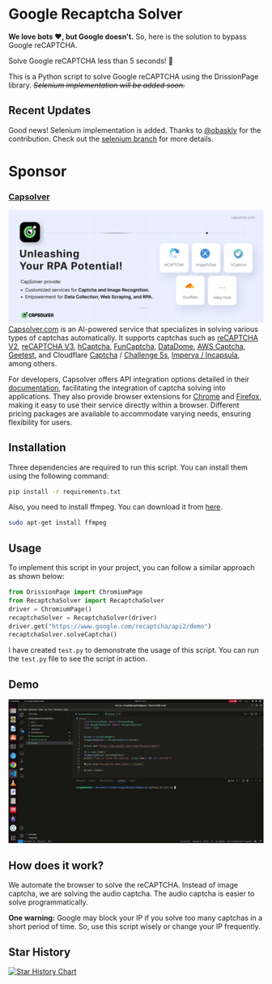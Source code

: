 # Google Recaptcha Solver

**We love bots ❤️, but Google doesn't.** So, here is the solution to bypass Google reCAPTCHA.

Solve Google reCAPTCHA less than 5 seconds! 🚀

This is a Python script to solve Google reCAPTCHA using the DrissionPage library. *~~Selenium implementation will be added soon.~~*

## Recent Updates

Good news! Selenium implementation is added. Thanks to [@obaskly](https://github.com/obaskly) for the contribution. Check out the [selenium branch](https://github.com/sarperavci/GoogleRecaptchaBypass/tree/selenium) for more details.

# Sponsor

### [Capsolver](https://www.capsolver.com/?utm_source=github&utm_medium=ads&utm_campaign=scraping&utm_term=GoogleRecaptchaBypass)

[![Capsolver](docs/capsolver.png)](https://www.capsolver.com/?utm_source=github&utm_medium=ads&utm_campaign=scraping&utm_term=GoogleRecaptchaBypass)
[Capsolver.com](https://www.capsolver.com/?utm_source=github&utm_medium=ads&utm_campaign=scraping&utm_term=GoogleRecaptchaBypass) is an AI-powered service that specializes in solving various types of captchas automatically. It supports captchas such as [reCAPTCHA V2](https://docs.capsolver.com/guide/captcha/ReCaptchaV2.html?utm_source=github&utm_medium=ads&utm_campaign=scraping&utm_term=GoogleRecaptchaBypass), [reCAPTCHA V3](https://docs.capsolver.com/guide/captcha/ReCaptchaV3.html?utm_source=github&utm_medium=ads&utm_campaign=scraping&utm_term=GoogleRecaptchaBypass), [hCaptcha](https://docs.capsolver.com/guide/captcha/HCaptcha.html?utm_source=github&utm_medium=ads&utm_campaign=scraping&utm_term=GoogleRecaptchaBypass), [FunCaptcha](https://docs.capsolver.com/guide/captcha/FunCaptcha.html?utm_source=github&utm_medium=ads&utm_campaign=scraping&utm_term=GoogleRecaptchaBypass), [DataDome](https://docs.capsolver.com/guide/captcha/DataDome.html?utm_source=github&utm_medium=ads&utm_campaign=scraping&utm_term=GoogleRecaptchaBypass), [AWS Captcha](https://docs.capsolver.com/guide/captcha/awsWaf.html?utm_source=github&utm_medium=ads&utm_campaign=scraping&utm_term=GoogleRecaptchaBypass), [Geetest](https://docs.capsolver.com/guide/captcha/Geetest.html?utm_source=github&utm_medium=ads&utm_campaign=scraping&utm_term=GoogleRecaptchaBypass), and Cloudflare [Captcha](https://docs.capsolver.com/guide/antibots/cloudflare_turnstile.html?utm_source=github&utm_medium=ads&utm_campaign=scraping&utm_term=GoogleRecaptchaBypass) / [Challenge 5s](https://docs.capsolver.com/guide/antibots/cloudflare_challenge.html?utm_source=github&utm_medium=ads&utm_campaign=scraping&utm_term=GoogleRecaptchaBypass), [Imperva / Incapsula](https://docs.capsolver.com/guide/antibots/imperva.html?utm_source=github&utm_medium=ads&utm_campaign=scraping&utm_term=GoogleRecaptchaBypass), among others.

For developers, Capsolver offers API integration options detailed in their [documentation](https://docs.capsolver.com/?utm_source=github&utm_medium=ads&utm_campaign=scraping&utm_term=GoogleRecaptchaBypass), facilitating the integration of captcha solving into applications. They also provide browser extensions for [Chrome](https://chromewebstore.google.com/detail/captcha-solver-auto-captc/pgojnojmmhpofjgdmaebadhbocahppod) and [Firefox](https://addons.mozilla.org/es/firefox/addon/capsolver-captcha-solver/), making it easy to use their service directly within a browser. Different pricing packages are available to accommodate varying needs, ensuring flexibility for users.



## Installation
Three dependencies are required to run this script. You can install them using the following command:
```bash
pip install -r requirements.txt
```

Also, you need to install ffmpeg. You can download it from [here](https://ffmpeg.org/download.html).

```bash
sudo apt-get install ffmpeg
```

## Usage

To implement this script in your project, you can follow a similar approach as shown below:

```python
from DrissionPage import ChromiumPage 
from RecaptchaSolver import RecaptchaSolver
driver = ChromiumPage()
recaptchaSolver = RecaptchaSolver(driver)
driver.get("https://www.google.com/recaptcha/api2/demo")
recaptchaSolver.solveCaptcha()
```

I have created `test.py` to demonstrate the usage of this script. You can run the `test.py` file to see the script in action.


## Demo

![Demo](docs/demo.gif)

 
## How does it work?

We automate the browser to solve the reCAPTCHA. Instead of image captcha, we are solving the audio captcha. The audio captcha is easier to solve programmatically.

**One warning:** Google may block your IP if you solve too many captchas in a short period of time. So, use this script wisely or change your IP frequently.

## Star History

<a href="https://star-history.com/#sarperavci/GoogleRecaptchaBypass&Date">
 <picture>
   <source media="(prefers-color-scheme: dark)" srcset="https://api.star-history.com/svg?repos=sarperavci/GoogleRecaptchaBypass&type=Date&theme=dark" />
   <source media="(prefers-color-scheme: light)" srcset="https://api.star-history.com/svg?repos=sarperavci/GoogleRecaptchaBypass&type=Date" />
   <img alt="Star History Chart" src="https://api.star-history.com/svg?repos=sarperavci/GoogleRecaptchaBypass&type=Date" />
 </picture>
</a>
